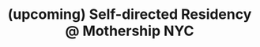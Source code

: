 ---
categories: residency
title: "(upcoming) Self-directed Residency @ Mothership NYC"
place: "Brooklyn"
time:
 - "2018/3"
external:
---